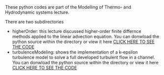 

These python codes are part of the Modelling of Thermo- and Hydrodynamic systems lecture. 

There are two subdirectories  
- higherOrder: this lecture discussed higher-order finite differnce methods applied to the linear advection equation. You can donwload the python source within the directory or view it here [CLICK HERE TO SEE THE CODE](https://nbviewer.jupyter.org/github/Fluid-Dynamics-Of-Energy-Systems-Team/MTHS/blob/master/higherOrder/higherOrder.ipynb)
- turbulenceModeling: shows the implementation of a k-epsilon turbulence model to solve a full developed turbulent flow in a channel. You can donwload the python source within the directory or view it here [CLICK HERE TO SEE THE CODE](https://nbviewer.jupyter.org/github/Fluid-Dynamics-Of-Energy-Systems-Team/MTHS/blob/master/turbulenceModeling/main_complete.ipynb)


